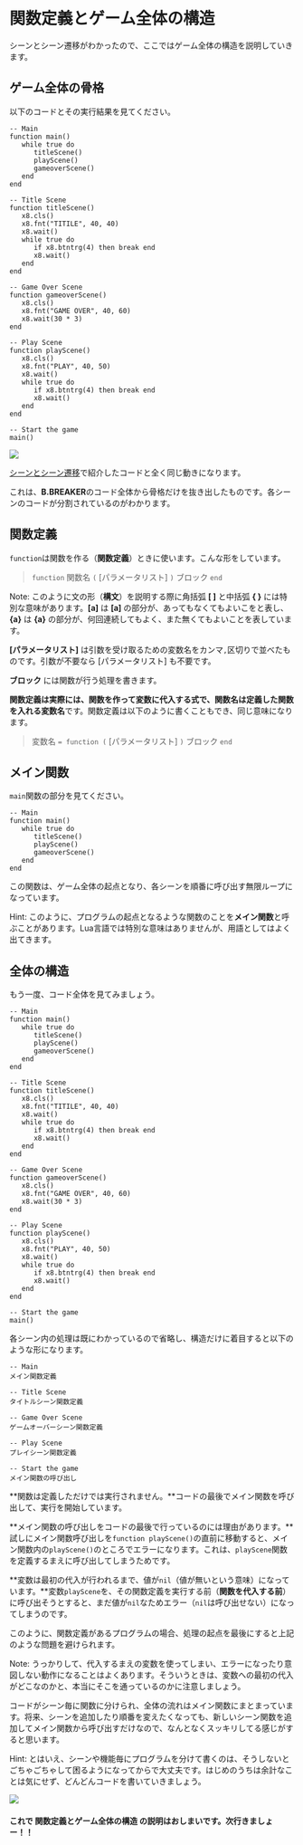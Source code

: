 # 関数定義とゲーム全体の構造

シーンとシーン遷移がわかったので、ここではゲーム全体の構造を説明していきます。

## ゲーム全体の骨格

以下のコードとその実行結果を見てください。

```
-- Main
function main()
   while true do
      titleScene()
      playScene()
      gameoverScene()
   end
end

-- Title Scene
function titleScene()
   x8.cls()
   x8.fnt("TITILE", 40, 40)
   x8.wait()
   while true do
      if x8.btntrg(4) then break end
      x8.wait()
   end
end

-- Game Over Scene
function gameoverScene()
   x8.cls()
   x8.fnt("GAME OVER", 40, 60)
   x8.wait(30 * 3)
end

-- Play Scene
function playScene()
   x8.cls()
   x8.fnt("PLAY", 40, 50)
   x8.wait()
   while true do
      if x8.btntrg(4) then break end
      x8.wait()
   end
end

-- Start the game
main()
```

![](imgs/tutorial_01/x8_tuto_01_scenes.gif)

[シーンとシーン遷移](tutorial_01_05.md#シーン遷移のコード)で紹介したコードと全く同じ動きになります。

これは、**B.BREAKER**のコード全体から骨格だけを抜き出したものです。各シーンのコードが分割されているのがわかります。

## 関数定義

`function`は関数を作る（**関数定義**）ときに使います。こんな形をしています。

> `function` 関数名 `(` [パラメータリスト] `)` ブロック `end`

Note: このように文の形（**構文**）を説明する際に角括弧 **[ ]** と中括弧 **{ }** には特別な意味があります。**[a]** は **[a]** の部分が、あってもなくてもよいこをと表し、**{a}** は **{a}** の部分が、何回連続してもよく、また無くてもよいことを表しています。

**[パラメータリスト]** は引数を受け取るための変数名をカンマ`,`区切りで並べたものです。引数が不要なら [パラメータリスト] も不要です。

**ブロック** には関数が行う処理を書きます。

**関数定義は実際には、関数を作って変数に代入する式で、関数名は定義した関数を入れる変数名**です。関数定義は以下のように書くこともでき、同じ意味になります。

> 変数名 `= function (` [パラメータリスト] `)` ブロック `end`

## メイン関数

`main`関数の部分を見てください。

```
-- Main
function main()
   while true do
      titleScene()
      playScene()
      gameoverScene()
   end
end
```

この関数は、ゲーム全体の起点となり、各シーンを順番に呼び出す無限ループになっています。

Hint: このように、プログラムの起点となるような関数のことを**メイン関数**と呼ぶことがあります。Lua言語では特別な意味はありませんが、用語としてはよく出てきます。

## 全体の構造

もう一度、コード全体を見てみましょう。

```
-- Main
function main()
   while true do
      titleScene()
      playScene()
      gameoverScene()
   end
end

-- Title Scene
function titleScene()
   x8.cls()
   x8.fnt("TITILE", 40, 40)
   x8.wait()
   while true do
      if x8.btntrg(4) then break end
      x8.wait()
   end
end

-- Game Over Scene
function gameoverScene()
   x8.cls()
   x8.fnt("GAME OVER", 40, 60)
   x8.wait(30 * 3)
end

-- Play Scene
function playScene()
   x8.cls()
   x8.fnt("PLAY", 40, 50)
   x8.wait()
   while true do
      if x8.btntrg(4) then break end
      x8.wait()
   end
end

-- Start the game
main()
```

各シーン内の処理は既にわかっているので省略し、構造だけに着目すると以下のような形になります。

```
-- Main
メイン関数定義

-- Title Scene
タイトルシーン関数定義

-- Game Over Scene
ゲームオーバーシーン関数定義

-- Play Scene
プレイシーン関数定義

-- Start the game
メイン関数の呼び出し
```

**関数は定義しただけでは実行されません。**コードの最後でメイン関数を呼び出して、実行を開始しています。

**メイン関数の呼び出しをコードの最後で行っているのには理由があります。**試しにメイン関数呼び出しを`function playScene()`の直前に移動すると、メイン関数内の`playScene()`のところでエラーになります。これは、`playScene`関数を定義するまえに呼び出してしまうためです。

**変数は最初の代入が行われるまで、値が`nil`（値が無いという意味）になっています。**変数`playScene`を、その関数定義を実行する前（**関数を代入する前**）に呼び出そうとすると、まだ値が`nil`なためエラー（`nil`は呼び出せない）になってしまうのです。

このように、関数定義があるプログラムの場合、処理の起点を最後にすると上記のような問題を避けられます。

Note: うっかりして、代入するまえの変数を使ってしまい、エラーになったり意図しない動作になることはよくあります。そういうときは、変数への最初の代入がどこなのかと、本当にそこを通っているのかに注意しましょう。

コードがシーン毎に関数に分けられ、全体の流れはメイン関数にまとまっています。将来、シーンを追加したり順番を変えたくなっても、新しいシーン関数を追加してメイン関数から呼び出すだけなので、なんとなくスッキリしてる感じがすると思います。

Hint: とはいえ、シーンや機能毎にプログラムを分けて書くのは、そうしないとごちゃごちゃして困るようになってからで大丈夫です。はじめのうちは余計なことは気にせず、どんどんコードを書いていきましょう。

![](imgs/tutorial_01/x8_tuto_01_scenes.gif)

#### これで **関数定義とゲーム全体の構造** の説明はおしまいです。次行きましょー！！
